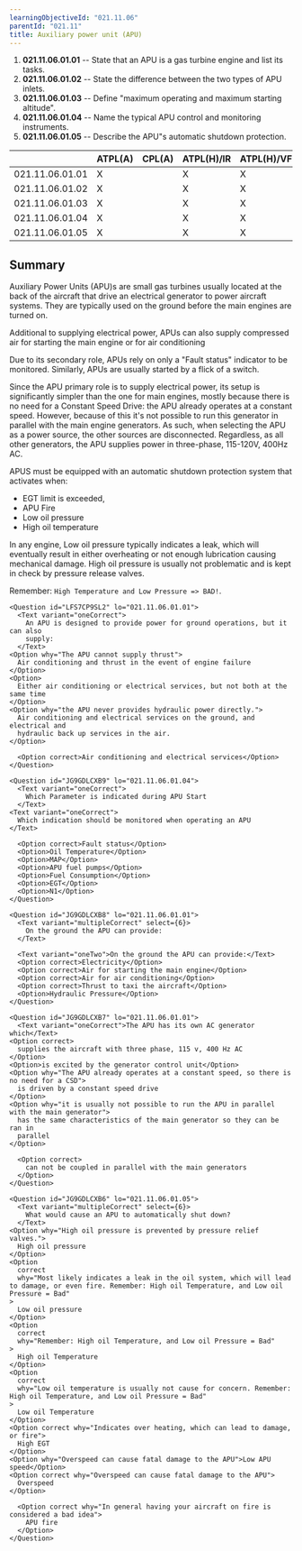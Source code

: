```yaml
---
learningObjectiveId: "021.11.06"
parentId: "021.11"
title: Auxiliary power unit (APU)
---
```


1.  **021.11.06.01.01** -- State that an APU is a gas turbine engine and list
    its tasks.
2.  **021.11.06.01.02** -- State the difference between the two types of APU
    inlets.
3.  **021.11.06.01.03** -- Define "maximum operating and maximum starting
    altitude".
4.  **021.11.06.01.04** -- Name the typical APU control and monitoring
    instruments.
5.  **021.11.06.01.05** -- Describe the APU"s automatic shutdown protection.

|                 | ATPL(A) | CPL(A) | ATPL(H)/IR | ATPL(H)/VFR | CPL(H) | IR  | CBIR(A) |
| --------------- | ------- | ------ | ---------- | ----------- | ------ | --- | ------- |
| 021.11.06.01.01 | X       |        | X          | X           |        |     |         |
| 021.11.06.01.02 | X       |        | X          | X           |        |     |         |
| 021.11.06.01.03 | X       |        | X          | X           |        |     |         |
| 021.11.06.01.04 | X       |        | X          | X           |        |     |         |
| 021.11.06.01.05 | X       |        | X          | X           |        |     |         |

## Summary

Auxiliary Power Units (APU)s are small gas turbines usually located at the back
of the aircraft that drive an electrical generator to power aircraft systems.
They are typically used on the ground before the main engines are turned on.

Additional to supplying electrical power, APUs can also supply compressed air
for starting the main engine or for air conditioning

Due to its secondary role, APUs rely on only a "Fault status" indicator to be
monitored. Similarly, APUs are usually started by a flick of a switch.

Since the APU primary role is to supply electrical power, its setup is
significantly simpler than the one for main engines, mostly because there is no
need for a Constant Speed Drive: the APU already operates at a constant speed.
However, because of this it's not possible to run this generator in parallel
with the main engine generators. As such, when selecting the APU as a power
source, the other sources are disconnected. Regardless, as all other generators,
the APU supplies power in three-phase, 115-120V, 400Hz AC.

APUS must be equipped with an automatic shutdown protection system that
activates when:

- EGT limit is exceeded,
- APU Fire
- Low oil pressure
- High oil temperature

In any engine, Low oil pressure typically indicates a leak, which will
eventually result in either overheating or not enough lubrication causing
mechanical damage. High oil pressure is usually not problematic and is kept in
check by pressure release valves.

Remember: `High Temperature and Low Pressure => BAD!`.

```tsx
<Question id="LFS7CP9SL2" lo="021.11.06.01.01">
  <Text variant="oneCorrect">
    An APU is designed to provide power for ground operations, but it can also
    supply:
  </Text>
<Option why="The APU cannot supply thrust">
  Air conditioning and thrust in the event of engine failure
</Option>
<Option>
  Either air conditioning or electrical services, but not both at the same time
</Option>
<Option why="the APU never provides hydraulic power directly.">
  Air conditioning and electrical services on the ground, and electrical and
  hydraulic back up services in the air.
</Option>

  <Option correct>Air conditioning and electrical services</Option>
</Question>
```

```tsx
<Question id="JG9GDLCXB9" lo="021.11.06.01.04">
  <Text variant="oneCorrect">
    Which Parameter is indicated during APU Start
  </Text>
<Text variant="oneCorrect">
  Which indication should be monitored when operating an APU
</Text>

  <Option correct>Fault status</Option>
  <Option>Oil Temperature</Option>
  <Option>MAP</Option>
  <Option>APU fuel pumps</Option>
  <Option>Fuel Consumption</Option>
  <Option>EGT</Option>
  <Option>N1</Option>
</Question>
```

```tsx
<Question id="JG9GDLCXB8" lo="021.11.06.01.01">
  <Text variant="multipleCorrect" select={6}>
    On the ground the APU can provide:
  </Text>

  <Text variant="oneTwo">On the ground the APU can provide:</Text>
  <Option correct>Electricity</Option>
  <Option correct>Air for starting the main engine</Option>
  <Option correct>Air for air conditioning</Option>
  <Option correct>Thrust to taxi the aircraft</Option>
  <Option>Hydraulic Pressure</Option>
</Question>
```

```tsx
<Question id="JG9GDLCXB7" lo="021.11.06.01.01">
  <Text variant="oneCorrect">The APU has its own AC generator which</Text>
<Option correct>
  supplies the aircraft with three phase, 115 v, 400 Hz AC
</Option>
<Option>is excited by the generator control unit</Option>
<Option why="The APU already operates at a constant speed, so there is no need for a CSD">
  is driven by a constant speed drive
</Option>
<Option why="it is usually not possible to run the APU in parallel with the main generator">
  has the same characteristics of the main generator so they can be ran in
  parallel
</Option>

  <Option correct>
    can not be coupled in parallel with the main generators
  </Option>
</Question>
```

```tsx
<Question id="JG9GDLCXB6" lo="021.11.06.01.05">
  <Text variant="multipleCorrect" select={6}>
    What would cause an APU to automatically shut down?
  </Text>
<Option why="High oil pressure is prevented by pressure relief valves.">
  High oil pressure
</Option>
<Option
  correct
  why="Most likely indicates a leak in the oil system, which will lead to damage, or even fire. Remember: High oil Temperature, and Low oil Pressure = Bad"
>
  Low oil pressure
</Option>
<Option
  correct
  why="Remember: High oil Temperature, and Low oil Pressure = Bad"
>
  High oil Temperature
</Option>
<Option
  correct
  why="Low oil temperature is usually not cause for concern. Remember: High oil Temperature, and Low oil Pressure = Bad"
>
  Low oil Temperature
</Option>
<Option correct why="Indicates over heating, which can lead to damage, or fire">
  High EGT
</Option>
<Option why="Overspeed can cause fatal damage to the APU">Low APU speed</Option>
<Option correct why="Overspeed can cause fatal damage to the APU">
  Overspeed
</Option>

  <Option correct why="In general having your aircraft on fire is considered a bad idea">
    APU fire
  </Option>
</Question>
```

